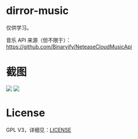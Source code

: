 # dirror-music

仅供学习。

音乐 API 来源（但不限于）：https://github.com/Binaryify/NeteaseCloudMusicApi

# 截图

![](https://moriafly.xyz/images/dirror-music_1.png)
![](https://moriafly.xyz/images/dirror-music_2.png)

# License
GPL V3，详细见：[LICENSE](https://github.com/Moriafly/dirror-music/blob/master/LICENSE)
